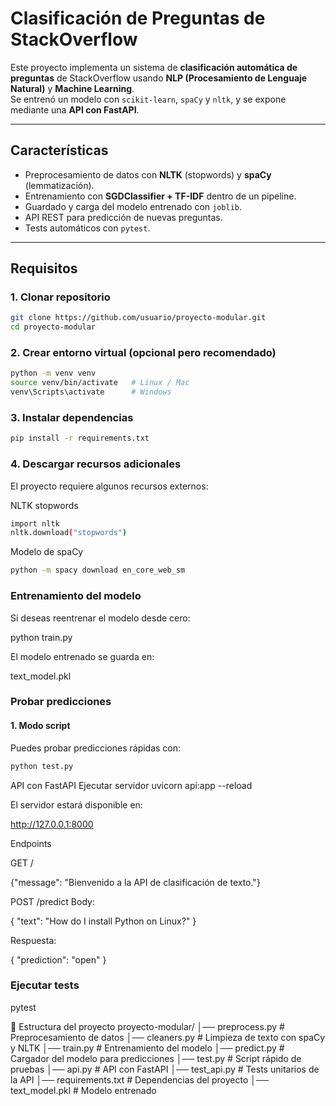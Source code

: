 # Clasificación de Preguntas de StackOverflow

Este proyecto implementa un sistema de **clasificación automática de preguntas** de StackOverflow usando **NLP (Procesamiento de Lenguaje Natural)** y **Machine Learning**.  
Se entrenó un modelo con `scikit-learn`, `spaCy` y `nltk`, y se expone mediante una **API con FastAPI**.

---

##  Características
- Preprocesamiento de datos con **NLTK** (stopwords) y **spaCy** (lemmatización).
- Entrenamiento con **SGDClassifier + TF-IDF** dentro de un pipeline.
- Guardado y carga del modelo entrenado con `joblib`.
- API REST para predicción de nuevas preguntas.
- Tests automáticos con `pytest`.

---

## Requisitos

### 1. Clonar repositorio
```bash
git clone https://github.com/usuario/proyecto-modular.git
cd proyecto-modular
```
### 2. Crear entorno virtual (opcional pero recomendado)
```bash
python -m venv venv
source venv/bin/activate   # Linux / Mac
venv\Scripts\activate      # Windows
```

### 3. Instalar dependencias
```bash
pip install -r requirements.txt
```

### 4. Descargar recursos adicionales

El proyecto requiere algunos recursos externos:

 NLTK stopwords
 ```bash
import nltk
nltk.download("stopwords")
 ```

Modelo de spaCy
 ```bash
python -m spacy download en_core_web_sm
 ```

### Entrenamiento del modelo

Si deseas reentrenar el modelo desde cero:

python train.py

El modelo entrenado se guarda en:

text_model.pkl


### Probar predicciones
#### 1. Modo script

Puedes probar predicciones rápidas con:
 ```bash
python test.py
 ```

API con FastAPI
Ejecutar servidor
uvicorn api:app --reload


El servidor estará disponible en:

http://127.0.0.1:8000

Endpoints

GET /

{"message": "Bienvenido a la API de clasificación de texto."}


POST /predict
Body:

{
  "text": "How do I install Python on Linux?"
}


Respuesta:

{
  "prediction": "open"
}

### Ejecutar tests
pytest

📂 Estructura del proyecto
proyecto-modular/
│── preprocess.py      # Preprocesamiento de datos
│── cleaners.py        # Limpieza de texto con spaCy y NLTK
│── train.py           # Entrenamiento del modelo
│── predict.py         # Cargador del modelo para predicciones
│── test.py            # Script rápido de pruebas
│── api.py             # API con FastAPI
│── test_api.py        # Tests unitarios de la API
│── requirements.txt   # Dependencias del proyecto
│── text_model.pkl     # Modelo entrenado
